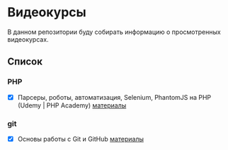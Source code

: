 # Видеокурсы
В данном репозитории буду собирать информацию о просмотренных видеокурсах.

## Список
### PHP
- [X] Парсеры, роботы, автоматизация, Selenium, PhantomJS на PHP (Udemy \| PHP Academy) [материалы]()
### git
- [X] Основы работы с Git и GitHub [материалы](https://github.com/anstag/videoCourses/tree/master/git/%D0%9E%D1%81%D0%BD%D0%BE%D0%B2%D1%8B%20%D1%80%D0%B0%D0%B1%D0%BE%D1%82%D1%8B%20%D1%81%20Git%20%D0%B8%20GitHub)